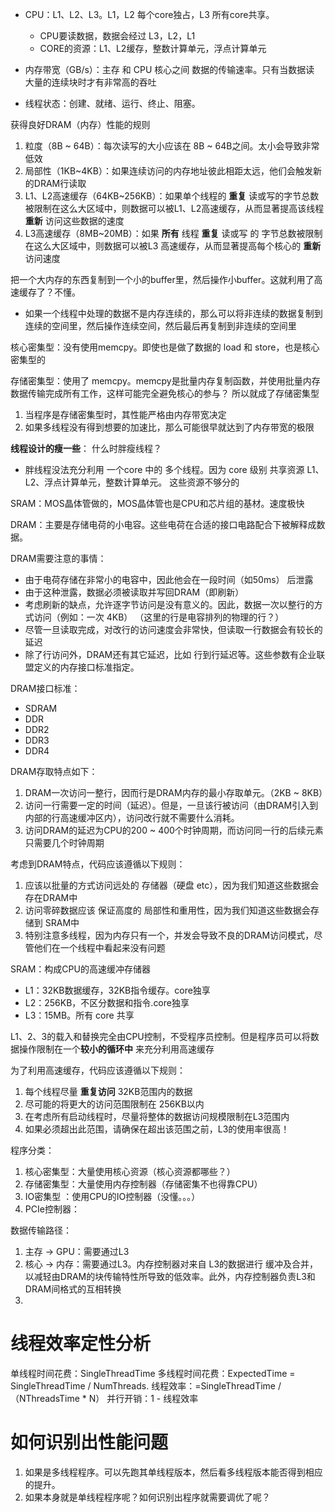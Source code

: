 
* CPU：L1、L2、L3。L1，L2 每个core独占，L3 所有core共享。
  * CPU要读数据，数据会经过 L3，L2，L1
  * CORE的资源：L1、L2缓存，整数计算单元，浮点计算单元
* 内存带宽（GB/s）：主存 和 CPU 核心之间 数据的传输速率。只有当数据读 大量的连续块时才有非常高的吞吐



* 线程状态：创建、就绪、运行、终止、阻塞。


获得良好DRAM（内存）性能的规则

1. 粒度（8B ~ 64B）：每次读写的大小应该在 8B ~ 64B之间。太小会导致非常低效
2. 局部性（1KB~4KB）：如果连续访问的内存地址彼此相距太远，他们会触发新的DRAM行读取
3. L1、L2高速缓存（64KB~256KB）：如果单个线程的 **重复** 读或写的字节总数被限制在这么大区域中，则数据可以被L1、L2高速缓存，从而显著提高该线程 **重新** 访问这些数据的速度
4. L3高速缓存（8MB~20MB）：如果 **所有** 线程 **重复** 读或写 的 字节总数被限制在这么大区域中，则数据可以被L3 高速缓存，从而显著提高每个核心的 **重新** 访问速度

把一个大内存的东西复制到一个小的buffer里，然后操作小buffer。这就利用了高速缓存了？不懂。

* 如果一个线程中处理的数据不是内存连续的，那么可以将非连续的数据复制到连续的空间里，然后操作连续空间，然后最后再复制到非连续的空间里

核心密集型：没有使用memcpy。即使也是做了数据的 load 和 store，也是核心密集型的

存储密集型：使用了 memcpy。memcpy是批量内存复制函数，并使用批量内存数据传输完成所有工作，这样可能完全避免核心的参与？ 所以就成了存储密集型

1. 当程序是存储密集型时，其性能严格由内存带宽决定
2. 如果多线程没有得到想要的加速比，那么可能很早就达到了内存带宽的极限


**线程设计的瘦一些**： 什么时胖瘦线程？

* 胖线程没法充分利用 一个core 中的 多个线程。因为 core 级别 共享资源 L1、L2、浮点计算单元，整数计算单元。 这些资源不够分的

SRAM：MOS晶体管做的，MOS晶体管也是CPU和芯片组的基材。速度极快

DRAM：主要是存储电荷的小电容。这些电荷在合适的接口电路配合下被解释成数据。

DRAM需要注意的事情：

* 由于电荷存储在非常小的电容中，因此他会在一段时间（如50ms） 后泄露
* 由于这种泄露，数据必须被读取并写回DRAM（即刷新）
* 考虑刷新的缺点，允许逐字节访问是没有意义的。因此，数据一次以整行的方式访问（例如：一次 4KB） （这里的行是电容排列的物理的行？）
* 尽管一旦读取完成，对改行的访问速度会非常快，但读取一行数据会有较长的延迟
* 除了行访问外，DRAM还有其它延迟，比如 行到行延迟等。这些参数有企业联盟定义的内存接口标准指定。

DRAM接口标准：

* SDRAM
* DDR
* DDR2
* DDR3
* DDR4

DRAM存取特点如下：

1. DRAM一次访问一整行，因而行是DRAM内存的最小存取单元。（2KB ~ 8KB）
2. 访问一行需要一定的时间（延迟）。但是，一旦该行被访问（由DRAM引入到内部的行高速缓冲区内），访问改行就不需要什么消耗。
3. 访问DRAM的延迟为CPU的200 ~ 400个时钟周期，而访问同一行的后续元素只需要几个时钟周期

考虑到DRAM特点，代码应该遵循以下规则：
1. 应该以批量的方式访问远处的 存储器（硬盘 etc），因为我们知道这些数据会存在DRAM中
2. 访问零碎数据应该 保证高度的 局部性和重用性，因为我们知道这些数据会存储到 SRAM中
3. 特别注意多线程，因为内存只有一个，并发会导致不良的DRAM访问模式，尽管他们在一个线程中看起来没有问题
 

SRAM：构成CPU的高速缓冲存储器

* L1：32KB数据缓存，32KB指令缓存。core独享
* L2：256KB，不区分数据和指令.core独享
* L3：15MB。所有 core 共享

L1、2、3的载入和替换完全由CPU控制，不受程序员控制。但是程序员可以将数据操作限制在一个**较小的循环中** 来充分利用高速缓存

为了利用高速缓存，代码应该遵循以下规则：

1. 每个线程尽量 **重复访问** 32KB范围内的数据
2. 尽可能的将更大的访问范围限制在 256KB以内
3. 在考虑所有启动线程时，尽量将整体的数据访问规模限制在L3范围内
4. 如果必须超出此范围，请确保在超出该范围之前，L3的使用率很高！


程序分类：

1. 核心密集型：大量使用核心资源（核心资源都哪些？）
2. 存储密集型：大量使用内存控制器（存储密集不也得靠CPU）
3. IO密集型 ：使用CPU的IO控制器（没懂。。。）
  1. PCIe控制器： 


数据传输路径：

1. 主存 -> GPU：需要通过L3
2. 核心 -> 内存：需要通过L3。内存控制器对来自 L3的数据进行 缓冲及合并，以减轻由DRAM的块传输特性所导致的低效率。此外，内存控制器负责L3和DRAM间格式的互相转换
3. 


# 线程效率定性分析

单线程时间花费：SingleThreadTime
多线程时间花费：ExpectedTime = SingleThreadTime / NumThreads. 
线程效率：=SingleThreadTime / （NThreadsTime * N）
并行开销：1 - 线程效率

# 如何识别出性能问题

1. 如果是多线程程序。可以先跑其单线程版本，然后看多线程版本能否得到相应的提升。
2. 如果本身就是单线程程序呢？如何识别出程序就需要调优了呢？
